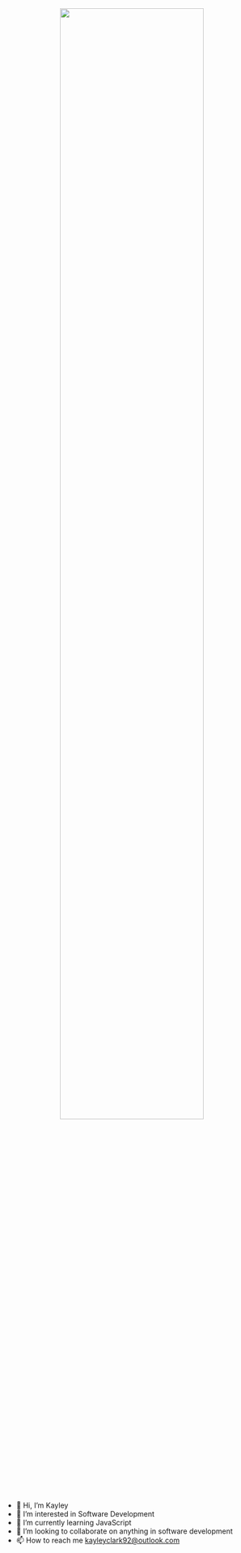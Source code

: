 <div align="center">
<img src="https://rishavanand.github.io/static/images/greetings.gif" align="center" style="width: 75%"/>
</div>  
  

### <div align="center"></div>  



- 👋 Hi, I’m Kayley
- 👀 I’m interested in Software Development
- 🌱 I’m currently learning JavaScript
- 💞️ I’m looking to collaborate on anything in software development
- 📫 How to reach me kayleyclark92@outlook.com

<!---
kclark92/kclark92 is a ✨ special ✨ repository because its `README.md` (this file) appears on your GitHub profile.
You can click the Preview link to take a look at your changes.
--->

